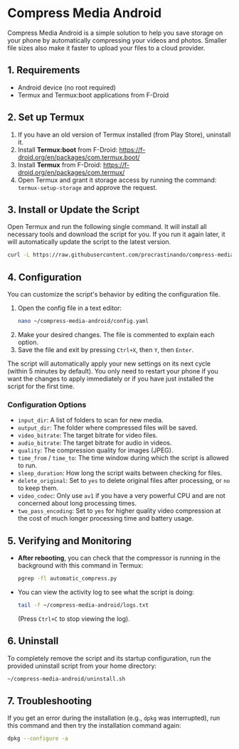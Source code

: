 # Compress Media Android

Compress Media Android is a simple solution to help you save storage on your phone by automatically compressing your videos and photos. Smaller file sizes also make it faster to upload your files to a cloud provider.

## 1. Requirements
*   Android device (no root required)
*   Termux and Termux:boot applications from F-Droid

## 2. Set up Termux
1.  If you have an old version of Termux installed (from Play Store), uninstall it.
2.  Install **Termux:boot** from F-Droid: https://f-droid.org/en/packages/com.termux.boot/
3.  Install **Termux** from F-Droid: https://f-droid.org/en/packages/com.termux/
4.  Open Termux and grant it storage access by running the command: `termux-setup-storage` and approve the request.

## 3. Install or Update the Script
Open Termux and run the following single command. It will install all necessary tools and download the script for you. If you run it again later, it will automatically update the script to the latest version.

```bash
curl -L https://raw.githubusercontent.com/procrastinando/compress-media-android/master/install-update.sh | bash
```

## 4. Configuration
You can customize the script's behavior by editing the configuration file.

1.  Open the config file in a text editor:
    ```bash
    nano ~/compress-media-android/config.yaml
    ```
2.  Make your desired changes. The file is commented to explain each option.
3.  Save the file and exit by pressing `Ctrl+X`, then `Y`, then `Enter`.

The script will automatically apply your new settings on its next cycle (within 5 minutes by default). You only need to restart your phone if you want the changes to apply immediately or if you have just installed the script for the first time.

### Configuration Options
*   `input_dir`: A list of folders to scan for new media.
*   `output_dir`: The folder where compressed files will be saved.
*   `video_bitrate`: The target bitrate for video files.
*   `audio_bitrate`: The target bitrate for audio in videos.
*   `quality`: The compression quality for images (JPEG).
*   `time_from` / `time_to`: The time window during which the script is allowed to run.
*   `sleep_duration`: How long the script waits between checking for files.
*   `delete_original`: Set to `yes` to delete original files after processing, or `no` to keep them.
*   `video_codec`: Only use `av1` if you have a very powerful CPU and are not concerned about long processing times.
*   `two_pass_encoding`: Set to `yes` for higher quality video compression at the cost of much longer processing time and battery usage.

## 5. Verifying and Monitoring
*   **After rebooting**, you can check that the compressor is running in the background with this command in Termux:
    ```bash
    pgrep -fl automatic_compress.py
    ```
*   You can view the activity log to see what the script is doing:
    ```bash
    tail -f ~/compress-media-android/logs.txt
    ```
    (Press `Ctrl+C` to stop viewing the log).

## 6. Uninstall
To completely remove the script and its startup configuration, run the provided uninstall script from your home directory:
```bash
~/compress-media-android/uninstall.sh
```

## 7. Troubleshooting
If you get an error during the installation (e.g., `dpkg` was interrupted), run this command and then try the installation command again:
```bash
dpkg --configure -a
```
